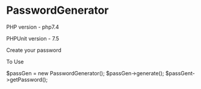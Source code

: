 # PasswordGenerator

PHP version - php7.4

PHPUnit version - 7.5

Create your password

To Use

$passGen = new PasswordGenerator();
$passGen->generate();
$passGent->getPassword();